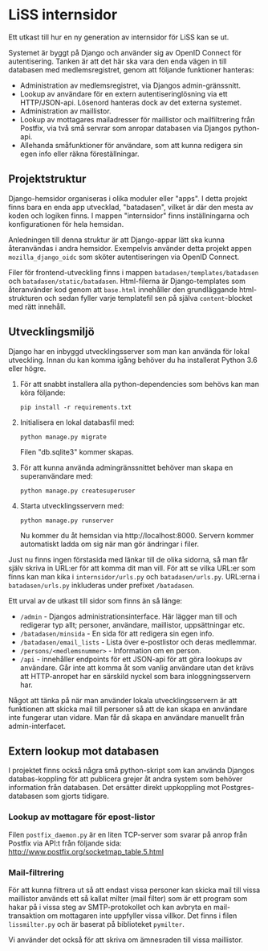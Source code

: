 # LiSS internsidor

Ett utkast till hur en ny generation av internsidor för LiSS kan se ut.

Systemet är byggt på Django och använder sig av OpenID Connect för autentisering. Tanken är att det här ska vara den enda vägen in till databasen med medlemsregistret, genom att följande funktioner hanteras:
  * Administration av medlemsregistret, via Djangos admin-gränssnitt.
  * Lookup av användare för en extern autentiseringlösning via ett HTTP/JSON-api. Lösenord hanteras dock av det externa systemet.
  * Administration av maillistor.
  * Lookup av mottagares mailadresser för maillistor och mailfiltrering från Postfix, via två små servrar som anropar databasen via Djangos python-api.
  * Allehanda småfunktioner för användare, som att kunna redigera sin egen info eller räkna föreställningar.

## Projektstruktur
Django-hemsidor organiseras i olika moduler eller "apps". I detta projekt finns bara en enda app utvecklad, "batadasen", vilket är där den mesta av koden och logiken finns. I mappen "internsidor" finns inställningarna och konfigurationen för hela hemsidan.

Anledningen till denna struktur är att Django-appar lätt ska kunna återanvändas i andra hemsidor. Exempelvis använder detta projekt appen `mozilla_django_oidc` som sköter autentiseringen via OpenID Connect.

Filer för frontend-utveckling finns i mappen `batadasen/templates/batadasen` och `batadasen/static/batadasen`. Html-filerna är Django-templates som återanvänder kod genom att `base.html` innehåller den grundläggande html-strukturen och sedan fyller varje templatefil sen på själva `content`-blocket med rätt innehåll. 

## Utvecklingsmiljö
Django har en inbyggd utvecklingsserver som man kan använda för lokal utveckling. Innan du kan komma igång behöver du ha installerat Python 3.6 eller högre.

1. För att snabbt installera alla python-dependencies som behövs kan man köra följande:
    ```
    pip install -r requirements.txt
    ```

2. Initialisera en lokal databasfil med:
    ```
    python manage.py migrate
    ```
    Filen "db.sqlite3" kommer skapas.

3. För att kunna använda admingränssnittet behöver man skapa en superanvändare med:
    ```
    python manage.py createsuperuser
    ```

4. Starta utvecklingsservern med:
    ```
    python manage.py runserver
    ```
    Nu kommer du åt hemsidan via http://localhost:8000. Servern kommer automatiskt ladda om sig när man gör ändringar i filer.

Just nu finns ingen förstasida med länkar till de olika sidorna, så man får själv skriva in URL:er för att komma dit man vill. För att se vilka URL:er som finns kan man kika i `internsidor/urls.py` och `batadasen/urls.py`. URL:erna i `batadasen/urls.py` inkluderas under prefixet `/batadasen`. 

Ett urval av de utkast till sidor som finns än så länge:
  * `/admin` - Djangos administrationsinterface. Här lägger man till och redigerar typ allt; personer, användare, maillistor, uppsättningar etc.
  * `/batadasen/minsida` - En sida för att redigera sin egen info.
  * `/batadasen/email_lists` - Lista över e-postlistor och deras medlemmar.
  * `/persons/<medlemsnummer>` - Information om en person.
  * `/api` - innehåller endpoints för ett JSON-api för att göra lookups av användare. Går inte att komma åt som vanlig användare utan det krävs att HTTP-anropet har en särskild nyckel som bara inloggningsservern har. 

Något att tänka på när man använder lokala utvecklingsservern är att funktionen att skicka mail till personer så att de kan skapa en användare inte fungerar utan vidare. Man får då skapa en användare manuellt från admin-interfacet. 

## Extern lookup mot databasen
I projektet finns också några små python-skript som kan använda Djangos databas-koppling för att publicera grejer åt andra system som behöver information från databasen. Det ersätter direkt uppkoppling mot Postgres-databasen som gjorts tidigare.

### Lookup av mottagare för epost-listor
Filen `postfix_daemon.py` är en liten TCP-server som svarar på anrop från Postfix via API:t från följande sida: http://www.postfix.org/socketmap_table.5.html

### Mail-filtrering
För att kunna filtrera ut så att endast vissa personer kan skicka mail till vissa maillistor används ett så kallat milter (mail filter) som är ett program som hakar på i vissa steg av SMTP-protokollet och kan avbryta en mail-transaktion om mottagaren inte uppfyller vissa villkor. Det finns i filen `lissmilter.py` och är baserat på biblioteket `pymilter`.

Vi använder det också för att skriva om ämnesraden till vissa maillistor.
